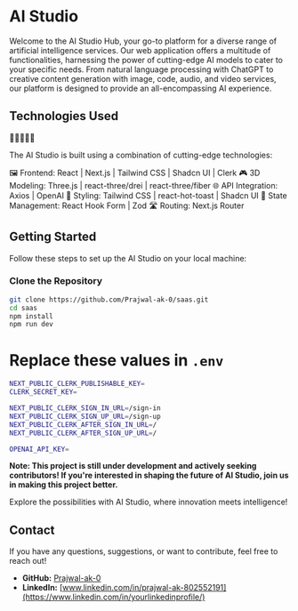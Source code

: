 # AI Studio

Welcome to the AI Studio Hub, your go-to platform for a diverse range of artificial intelligence services. Our web application offers a multitude of functionalities, harnessing the power of cutting-edge AI models to cater to your specific needs. From natural language processing with ChatGPT to creative content generation with image, code, audio, and video services, our platform is designed to provide an all-encompassing AI experience.

## Technologies Used

🚀🎨🤖🔗🌐

The AI Studio is built using a combination of cutting-edge technologies:

🖼️ Frontend: React | Next.js | Tailwind CSS | Shadcn UI | Clerk
🎮 3D Modeling: Three.js | react-three/drei | react-three/fiber
🌐 API Integration: Axios | OpenAI
💅 Styling: Tailwind CSS | react-hot-toast | Shadcn UI
🔄 State Management: React Hook Form | Zod
🛣️ Routing: Next.js Router

## Getting Started

Follow these steps to set up the AI Studio on your local machine:

### Clone the Repository

```bash
git clone https://github.com/Prajwal-ak-0/saas.git
cd saas
npm install
npm run dev
```

# Replace these values in `.env`

```bash
NEXT_PUBLIC_CLERK_PUBLISHABLE_KEY=
CLERK_SECRET_KEY=

NEXT_PUBLIC_CLERK_SIGN_IN_URL=/sign-in
NEXT_PUBLIC_CLERK_SIGN_UP_URL=/sign-up
NEXT_PUBLIC_CLERK_AFTER_SIGN_IN_URL=/
NEXT_PUBLIC_CLERK_AFTER_SIGN_UP_URL=/

OPENAI_API_KEY=
```

**Note: This project is still under development and actively seeking contributors! If you're interested in shaping the future of AI Studio, join us in making this project better.**

Explore the possibilities with AI Studio, where innovation meets intelligence!

## Contact

If you have any questions, suggestions, or want to contribute, feel free to reach out!

- **GitHub:** [Prajwal-ak-0](https://github.com/Prajwal-ak-0)
- **LinkedIn:** [www.linkedin.com/in/prajwal-ak-802552191](https://www.linkedin.com/in/yourlinkedinprofile/)

